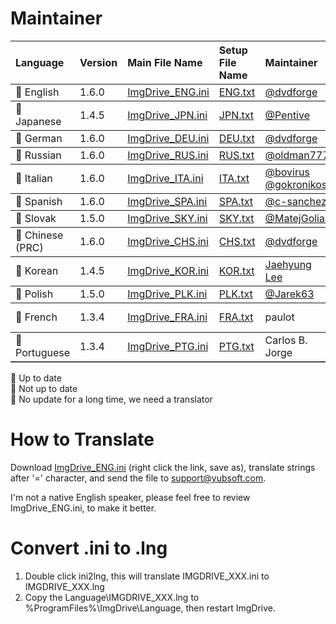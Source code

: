  # Maintainer
<table border="0" cellpadding=5 cols=13 frame=below rules=rows>
    <tr><th align=left>Language</th><th align=left>Version</th><th align=left>Main File Name</th><th align=left>Setup File Name</th><th align=left>Maintainer</th><th align=left>Comments</th></tr> 
    <tr><td>&#x1F34F; English</td><td>1.6.0</td><td><a href="edit/master/ImgDrive_ENG.ini">ImgDrive_ENG.ini</a></td><td><a href="setup_lang/ENG.txt">ENG.txt</a></td><td><a href="https://github.com/dvdforge">@dvdforge</a></td><td></td></tr>
    <tr><td>&#x1F34A; Japanese</td><td>1.4.5</td><td><a href="edit/master/ImgDrive_JPN.ini">ImgDrive_JPN.ini</a><td><a href="setup_lang/JPN.txt">JPN.txt</a></td></td><td><a href="https://github.com/Pentive">@Pentive</a></td><td></td></tr>
    <tr><td>&#x1F34F; German</td><td>1.6.0</td><td><a href="edit/master/ImgDrive_DEU.ini">ImgDrive_DEU.ini</a></td><td><a href="setup_lang/DEU.txt">DEU.txt</a></td><td><a href="https://github.com/dvdforge">@dvdforge</a></td><td></td></tr>
    <tr><td>&#x1F34F; Russian</td><td>1.6.0</td><td><a href="edit/master/ImgDrive_RUS.ini">ImgDrive_RUS.ini</a></td><td><a href="setup_lang/RUS.txt">RUS.txt</a></td><td><a href="https://github.com/oldman777">@oldman777</a></td><td></td></tr>
    <tr><td>&#x1F34F; Italian</td><td>1.6.0</td><td><a href="edit/master/ImgDrive_ITA.ini">ImgDrive_ITA.ini</a></td><td><a href="setup_lang/ITA.txt">ITA.txt</a></td><td><a href="https://github.com/bovirus">@bovirus</a> <a href="https://github.com/gokronikos">@gokronikos</a></td><td></td></tr>
    <tr><td>&#x1F34F; Spanish</td><td>1.6.0</td><td><a href="edit/master/ImgDrive_SPA.ini">ImgDrive_SPA.ini</a></td><td><a href="setup_lang/SPA.txt">SPA.txt</a></td><td><a href="https://github.com/c-sanchez">@c-sanchez</a></td><td></td></tr>
    <tr><td>&#x1F34F; Slovak</td><td>1.5.0</td><td><a href="edit/master/ImgDrive_SKY.ini">ImgDrive_SKY.ini</a></td><td><a href="setup_lang/SKY.txt">SKY.txt</a></td><td><a href="https://github.com/MatejGolian">@MatejGolian</a></td><td></td></tr>
    <tr><td>&#x1F34F; Chinese (PRC)</td><td>1.6.0</td><td><a href="edit/master/ImgDrive_CHS.ini">ImgDrive_CHS.ini</a></td><td><a href="setup_lang/CHS.txt">CHS.txt</a></td><td><a href="https://github.com/dvdforge">@dvdforge</a></td><td></td></tr>
    <tr><td>&#x1F34A; Korean</td><td>1.4.5</td><td><a href="edit/master/ImgDrive_KOR.ini">ImgDrive_KOR.ini</a></td><td><a href="setup_lang/KOR.txt">KOR.txt</a></td><td><a href="http://www.kolanp.com">Jaehyung Lee</a></td><td></td></tr>
    <tr><td>&#x1F34F; Polish</td><td>1.5.0</td><td><a href="edit/master/ImgDrive_PLK.ini">ImgDrive_PLK.ini</a></td><td><a href="setup_lang/PLK.txt">PLK.txt</a></td><td><a href="https://github.com/Jarek63">@Jarek63</a></td><td></td></tr>
    <tr><td>&#x1F34E; French</td><td>1.3.4</td><td><a href="edit/master/ImgDrive_FRA.ini">ImgDrive_FRA.ini</a></td><td><a href="setup_lang/FRA.txt">FRA.txt</a></td><td>paulot</td><td>We need a translator</td></tr>
    <tr><td>&#x1F34E; Portuguese</td><td>1.3.4</td><td><a href="edit/master/ImgDrive_PTG.ini">ImgDrive_PTG.ini</a></td><td><a href="setup_lang/PTG.txt">PTG.txt</a></td><td>Carlos B. Jorge</td><td>We need a translator</td></tr>
    <!--tr><td>&#x1F34E; Swedish</td><td>1.2.0</td><td><a href="edit/master/ImgDrive_SVE.ini">ImgDrive_SVE.ini</a></td><td><a href="setup_lang/SVE.txt">SVE.txt</a></td><td></td><td>We need a translator</td></tr-->
</table>

&#x1F34F; Up to date<br>
&#x1F34A; Not up to date<br>
&#x1F34E; No update for a long time, we need a translator

# How to Translate
Download [ImgDrive_ENG.ini](https://raw.githubusercontent.com/dvdforge/imgdrive_translations/master/ImgDrive_ENG.ini) (right click the link, save as), translate strings after '=' character, and send the file to support@yubsoft.com.

I'm not a native English speaker, please feel free to review ImgDrive_ENG.ini, to make it better.

# Convert .ini to .lng
1. Double click ini2lng, this will translate IMGDRIVE_XXX.ini to IMGDRIVE_XXX.lng
2. Copy the Language\IMGDRIVE_XXX.lng to %ProgramFiles%\ImgDrive\Language\, then restart ImgDrive.
